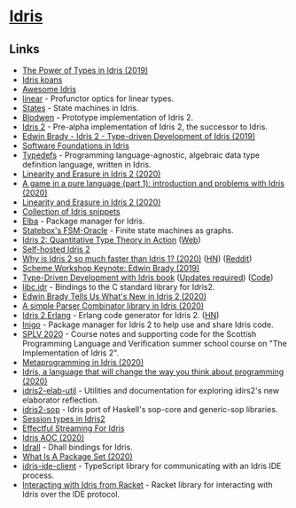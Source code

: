 # [Idris](https://www.idris-lang.org/)

## Links

- [The Power of Types in Idris (2019)](https://www.azavea.com/blog/2019/03/11/the-power-of-types-in-idris/)
- [Idris koans](https://github.com/idris-hackers/idris-koans)
- [Awesome Idris](https://github.com/joaomilho/awesome-idris)
- [linear](https://github.com/vmchale/linear) - Profunctor optics for linear types.
- [States](https://github.com/edwinb/States) - State machines in Idris.
- [Blodwen](https://github.com/edwinb/Blodwen) - Prototype implementation of Idris 2.
- [Idris 2](https://github.com/edwinb/Idris2) - Pre-alpha implementation of Idris 2, the successor to Idris.
- [Edwin Brady - Idris 2 - Type-driven Development of Idris (2019)](https://www.youtube.com/watch?v=DRq2NgeFcO0)
- [Software Foundations in Idris](https://github.com/idris-hackers/software-foundations)
- [Typedefs](https://github.com/typedefs/typedefs) - Programming language-agnostic, algebraic data type definition language, written in Idris.
- [Linearity and Erasure in Idris 2 (2020)](https://www.type-driven.org.uk/edwinb/linearity-and-erasure-in-idris-2.html)
- [A game in a pure language (part 1): introduction and problems with Idris (2020)](https://flowing.systems/2020/01/13/a-game-in-a-pure-language-part-1-introduction-and-problems-with-idris.html)
- [Linearity and Erasure in Idris 2 (2020)](https://www.type-driven.org.uk/edwinb/linearity-and-erasure-in-idris-2.html)
- [Collection of Idris snippets](https://github.com/palladin/idris-snippets)
- [Elba](https://github.com/elba/elba) - Package manager for Idris.
- [Statebox's FSM-Oracle](https://github.com/statebox/fsm-oracle) - Finite state machines as graphs.
- [Idris 2: Quantitative Type Theory in Action](https://www.type-driven.org.uk/edwinb/papers/idris2.pdf) ([Web](https://www.type-driven.org.uk/edwinb/idris-2-quantitative-type-theory-in-action.html))
- [Self-hosted Idris 2](https://github.com/edwinb/Idris2-SH)
- [Why is Idris 2 so much faster than Idris 1? (2020)](https://www.type-driven.org.uk/edwinb/why-is-idris-2-so-much-faster-than-idris-1.html) ([HN](https://news.ycombinator.com/item?id=23304081)) ([Reddit](https://www.reddit.com/r/dependent_types/comments/gqh74h/why_is_idris_2_so_much_faster_than_idris_1/))
- [Scheme Workshop Keynote: Edwin Brady (2019)](https://www.youtube.com/watch?v=h9YAOaBWuIk)
- [Type-Driven Development with Idris book](https://www.manning.com/books/type-driven-development-with-idris) ([Updates required](https://idris2.readthedocs.io/en/latest/typedd/typedd.html)) ([Code](https://github.com/JonathanLorimer/tdd-with-idris2))
- [libc.idr](https://github.com/Hirrolot/libc.idr) - Bindings to the C standard library for Idris2.
- [Edwin Brady Tells Us What's New in Idris 2 (2020)](https://www.youtube.com/watch?v=nbClauMCeds)
- [A simple Parser Combinator library in Idris (2020)](https://timmyjose.github.io/docs/2020-09-19-parser-combinator-library-idris)
- [Idris 2 Erlang](https:/Idris2-Erlang/github.com/chrrasmussen/Idris2-Erlang) - Erlang code generator for Idris 2. ([HN](https://news.ycombinator.com/item?id=24620090))
- [Inigo](https://github.com/hayesgm/inigo) - Package manager for Idris 2 to help use and share Idris code.
- [SPLV 2020](https://github.com/edwinb/SPLV20) - Course notes and supporting code for the Scottish Programming Language and Verification summer school course on "The Implementation of Idris 2".
- [Metaprogramming in Idris (2020)](https://core.ac.uk/download/pdf/50528385.pdf)
- [Idris, a language that will change the way you think about programming (2020)](https://crufter.com/idris-a-language-that-will-change-the-way-you-think-about-programming)
- [idris2-elab-util](https://github.com/stefan-hoeck/idris2-elab-util) - Utilities and documentation for exploring idirs2's new elaborator reflection.
- [idris2-sop](https://github.com/stefan-hoeck/idris2-sop) - Idris port of Haskell's sop-core and generic-sop libraries.
- [Session types in Idris2](https://github.com/wenkokke/idris-sesh)
- [Effectful Streaming For Idris](https://github.com/MarcelineVQ/idris2-streaming)
- [Idris AOC (2020)](https://github.com/JoeyEremondi/aoc-2020-idris)
- [Idrall](https://github.com/alexhumphreys/idrall) - Dhall bindings for Idris.
- [What Is A Package Set (2020)](https://alexhumphreys.github.io/2020/12/03/what-is-a-package-set.html)
- [idris-ide-client](https://github.com/meraymond2/idris-ide-client) - TypeScript library for communicating with an Idris IDE process.
- [Interacting with Idris from Racket](https://github.com/david-christiansen/idris-interaction.rkt) - Racket library for interacting with Idris over the IDE protocol.
